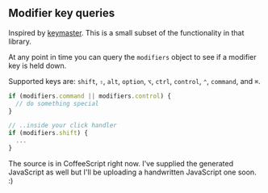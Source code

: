 ## Modifier key queries

Inspired by [keymaster](https://github.com/madrobby/keymaster).
This is a small subset of the functionality in that library.

At any point in time you can query the `modifiers` object to see if a modifier key is held down.

Supported keys are:
`shift`, `⇧`, `alt`, `option`, `⌥`, `ctrl`, `control`, `⌃`, `command`, and `⌘`.

```javascript
if (modifiers.command || modifiers.control) {
  // do something special
}

// ..inside your click handler
if (modifiers.shift) {
  ...
}
```

The source is in CoffeeScript right now. I've supplied the generated JavaScript as well but I'll be uploading a handwritten JavaScript one soon. :)